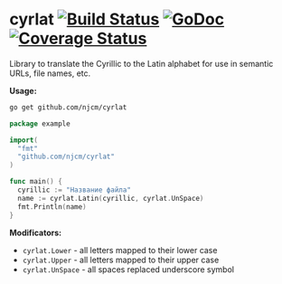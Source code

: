 # cyrlat [![Build Status](https://travis-ci.org/njcm/cyrlat.svg?branch=master)](https://travis-ci.org/njcm/cyrlat) [![GoDoc](https://godoc.org/github.com/njcm/cyrlat?status.svg)](https://godoc.org/github.com/njcm/cyrlat) [![Coverage Status](https://coveralls.io/repos/github/njcm/cyrlat/badge.svg?branch=master)](https://coveralls.io/github/njcm/cyrlat?branch=master)

Library to translate the Cyrillic to the Latin alphabet for use in semantic URLs, file names, etc.

**Usage:**
```sh
go get github.com/njcm/cyrlat
```
```go
package example

import(
  "fmt"
  "github.com/njcm/cyrlat"
)

func main() {
  cyrillic := "Название файла"
  name := cyrlat.Latin(cyrillic, cyrlat.UnSpace)
  fmt.Println(name)
}
```
**Modificators:**
- `cyrlat.Lower` - all letters mapped to their lower case
- `cyrlat.Upper` - all letters mapped to their upper case
- `cyrlat.UnSpace` - all spaces replaced underscore symbol

